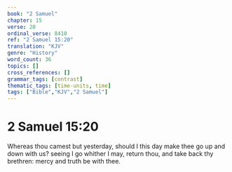 ```yaml
---
book: "2 Samuel"
chapter: 15
verse: 20
ordinal_verse: 8410
ref: "2 Samuel 15:20"
translation: "KJV"
genre: "History"
word_count: 36
topics: []
cross_references: []
grammar_tags: [contrast]
thematic_tags: [time-units, time]
tags: ["Bible","KJV","2 Samuel"]
---
```


# 2 Samuel 15:20

Whereas thou camest but yesterday, should I this day make thee go up and down with us? seeing I go whither I may, return thou, and take back thy brethren: mercy and truth be with thee.
